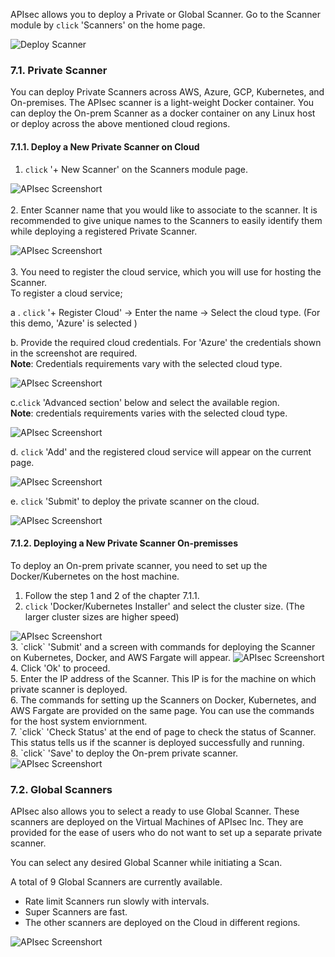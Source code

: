 APIsec allows you to deploy a Private or Global Scanner. Go to the Scanner module by `click` 'Scanners' on the home page. 

<img alt="Deploy Scanner" src="https://user-images.githubusercontent.com/75529175/166118486-438d314c-d5e7-4221-a0fc-528387791cee.png" />

### **7.1. Private Scanner**
You can deploy Private Scanners across AWS, Azure, GCP, Kubernetes, and On-premises. The APIsec scanner is a light-weight Docker container. You can deploy the On-prem Scanner as a docker container on any Linux host or deploy across the above mentioned cloud regions. 

#### **7.1.1. Deploy a New Private Scanner on Cloud**
1. `click` '+ New Scanner' on the Scanners module page.

<img alt="APIsec Screenshort" src="https://user-images.githubusercontent.com/75529175/166118496-56bedf77-f288-4686-856d-71b530fa149c.png" /><br>
<br>
2. Enter Scanner name that you would like to associate to the scanner. It is recommended to give unique names to the Scanners to easily identify them  while deploying a registered Private Scanner. 
    
<img alt="APIsec Screenshort" src="https://user-images.githubusercontent.com/75529175/166118505-d0897564-08e8-4e78-a108-195d4c6110d1.png" /> <br>
<br>
3. You need to register the cloud service, which you will use for hosting the Scanner.
   <br> 
   To register a cloud service;


a . `click` '+ Register Cloud' -> Enter the name -> Select the cloud type. (For this demo, 'Azure' is selected ) 
      
b. Provide the required cloud credentials. For 'Azure' the credentials shown in the screenshot are required.
<br>
**Note**: Credentials requirements vary with the selected cloud type. 
<br>

<img alt="APIsec Screenshort" src="https://user-images.githubusercontent.com/75529175/166118506-a21ceff5-32d0-49ac-8ace-c8727b705798.png" />

	 
c.`click` 'Advanced section' below and select the available region. 
<br>
**Note**: credentials requirements varies with the selected cloud type.
<br>

<img alt="APIsec Screenshort" src="https://user-images.githubusercontent.com/75529175/166118509-18494304-3ef2-4cd2-86d7-6fa8fb9f2630.png" /> 

d. `click` 'Add' and the registered cloud service will appear on the current page.

<img alt="APIsec Screenshort" src="https://user-images.githubusercontent.com/75529175/166118513-45f082b0-97e8-4b30-bf78-d03ec932c47d.png" />

 e. `click` 'Submit' to deploy the private scanner on the cloud.
	      
<img alt="APIsec Screenshort" src="https://user-images.githubusercontent.com/75529175/166118517-aaa9ee4f-b4b3-4c0c-9614-0bca7d3d60ea.png"/>
	    
####  **7.1.2. Deploying a New Private Scanner On-premisses**
To deploy an On-prem private scanner, you need to set up the Docker/Kubernetes on the host machine. 

1.  Follow the step 1 and 2 of the chapter 7.1.1.
2. `click` 'Docker/Kubernetes Installer' and select the cluster size. (The larger cluster sizes are higher speed) 
   
<img alt="APIsec Screenshort" src="https://user-images.githubusercontent.com/75529175/166118529-c0439dbf-586c-4099-abed-644e5bb8cf9c.png"/> 
<br>
3. `click` 'Submit' and a screen with commands for deploying the Scanner on Kubernetes, Docker, and AWS Fargate will appear. 
   
<img alt="APIsec Screenshort" src="https://user-images.githubusercontent.com/75529175/166118532-4554c374-4c66-4e79-aae0-799f79bb8b2e.png"/>
<br>
4. Click 'Ok' to proceed. 
<br>
5. Enter the IP address of the Scanner. This IP is for the machine on which private scanner is deployed. 
<br>
6. The commands for setting up the Scanners on Docker, Kubernetes, and AWS Fargate are provided on the same page. You can use the commands for the host system enviornment. 
<br>
7. `click` 'Check Status' at the end of page to check the status of Scanner. This status tells us if the scanner is deployed successfully and running. 
<br>
8. `click` 'Save' to deploy the On-prem private scanner. 
<br>

<img alt="APIsec Screenshort" src="https://user-images.githubusercontent.com/75529175/166118536-5b297263-1a3f-437e-a1ef-366d781d167f.png"/>

### **7.2. Global Scanners**
APIsec also allows you to select a ready to use Global Scanner. These scanners are deployed on the Virtual Machines of APIsec Inc. They are provided for the ease of users who do not want to set up a separate private scanner.  

You can select any desired Global Scanner while initiating a Scan.

A total of 9 Global Scanners are currently available. 


- Rate limit Scanners run slowly with intervals. 
- Super Scanners are fast. 
- The other scanners are deployed on the Cloud in different regions. 
  
<img alt="APIsec Screenshort" src="https://user-images.githubusercontent.com/75529175/166118529-c0439dbf-586c-4099-abed-644e5bb8cf9c.png"/>

